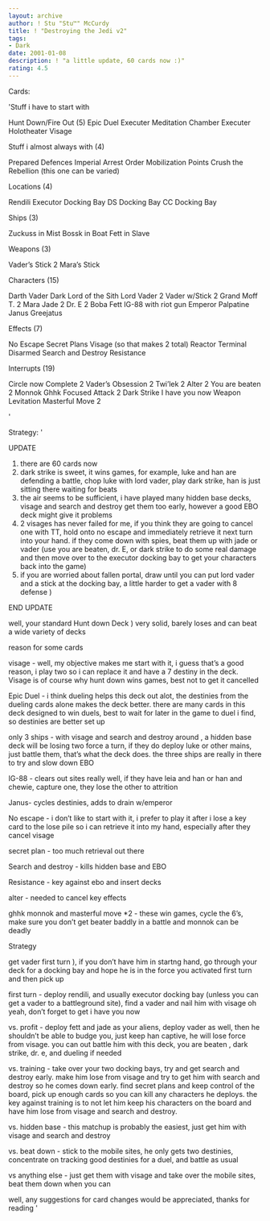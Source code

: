 ```yaml
---
layout: archive
author: ! Stu "Stu™" McCurdy
title: ! "Destroying the Jedi v2"
tags:
- Dark
date: 2001-01-08
description: ! "a little update, 60 cards now :)"
rating: 4.5
---
```

Cards: 

'Stuff i have to start with

Hunt Down/Fire Out (5)
Epic Duel
Executer  Meditation Chamber
Executer  Holotheater
Visage

Stuff i almost always with (4)

Prepared Defences
Imperial Arrest Order
Mobilization Points
Crush the Rebellion (this one can be varied)

Locations (4)

Rendili
Executor  Docking Bay
DS  Docking Bay
CC  Docking Bay

Ships (3)

Zuckuss in Mist
Bossk in Boat
Fett in Slave

Weapons (3)

Vader&#8217;s Stick 2
Mara&#8217;s Stick

Characters (15)

Darth Vader Dark Lord of the Sith
Lord Vader 2
Vader w/Stick 2
Grand Moff T. 2
Mara Jade 2
Dr. E 2
Boba Fett
IG-88 with riot gun
Emperor Palpatine
Janus Greejatus

Effects (7)

No Escape
Secret Plans
Visage (so that makes 2 total)
Reactor Terminal
Disarmed
Search and Destroy
Resistance

Interrupts (19)

Circle now Complete 2
Vader&#8217;s Obsession 2
Twi&#8217;lek 2
Alter 2
You are beaten 2
Monnok
Ghhk
Focused Attack 2
Dark Strike
I have you now
Weapon Levitation
Masterful Move 2

'

Strategy: '

UPDATE

1) there are 60 cards now
2) dark strike is sweet, it wins games, for example, luke and han are defending a battle, chop luke with lord vader, play dark strike, han is just sitting there waiting for beats
3) the air seems to be sufficient, i have played many hidden base decks, visage and search and destroy get them too early, however a good EBO deck might give it problems
4) 2 visages has never failed for me, if you think they are going to cancel one with TT, hold onto no escape and immediately retrieve it next turn into your hand.  if they come down with spies, beat them up with jade or vader (use you are beaten, dr. E, or dark strike to do some real damage and then move over to the executor docking bay to get your characters back into the game)
5) if you are worried about fallen portal, draw until you can put lord vader and a stick at the docking bay, a little harder to get a vader with 8 defense )

END UPDATE

well, your standard Hunt down Deck ) very solid, barely loses and can beat a wide variety of decks

reason for some cards

visage - well, my objective makes me start with it, i guess that&#8217;s a good reason, i play two so i can replace it and have a 7 destiny in the deck. Visage is of course why hunt down wins games, best not to get it cancelled

Epic Duel - i think dueling helps this deck out alot, the destinies from the dueling cards alone makes the deck better. there are many cards in this deck designed to win duels, best to wait for later in the game to duel i find, so destinies are better set up

only 3 ships - with visage and search and destroy around , a hidden base deck will be losing two force a turn, if they do deploy luke or other mains, just battle them, that&#8217;s what the deck does. the three ships are really in there to try and slow down EBO

IG-88 - clears out sites really well, if they have leia and han or han and chewie, capture one, they lose the other to attrition

Janus- cycles destinies, adds to drain w/emperor

No escape - i don&#8217;t like to start with it, i prefer to play it after i lose a key card to the lose pile so i can retrieve it into my hand, especially after they cancel visage

secret plan - too much retrieval out there

Search and destroy - kills hidden base and EBO

Resistance - key against ebo and insert decks

alter - needed to cancel key effects

ghhk monnok and masterful move *2 - these win games, cycle the 6&#8217;s, make sure you don&#8217;t get beater baddly in a battle and monnok can be deadly

Strategy

get vader first turn ), if you don&#8217;t have him in startng hand, go through your deck for a docking bay and hope he is in the force you activated first turn and then pick up

first turn - deploy rendili, and usually executor docking bay (unless you can get a vader to a battleground site), find a vader and nail him with visage oh yeah, don&#8217;t forget to get i have you now

vs. profit - deploy fett and jade as your aliens, deploy vader as well, then he shouldn&#8217;t be able to budge you, just keep han captive, he will lose force from visage. you can out battle him with this deck, you are beaten , dark strike, dr. e, and dueling if needed

vs. training - take over your two docking bays, try and get search and destroy early. make him lose from visage and try to get him with search and destroy so he comes down early. find secret plans and keep control of the board, pick up enough cards so you can kill any characters he deploys. the key against training is to not let him keep his characters on the board and have him lose from visage and search and destroy.

vs. hidden base - this matchup is probably the easiest, just get him with visage and search and destroy

vs. beat down - stick to the mobile sites, he only gets two destinies, concentrate on tracking good destinies for a duel, and battle as usual

vs anything else - just get them with visage and take over the mobile sites, beat them down when you can

well, any suggestions for card changes would be appreciated, thanks for reading  '